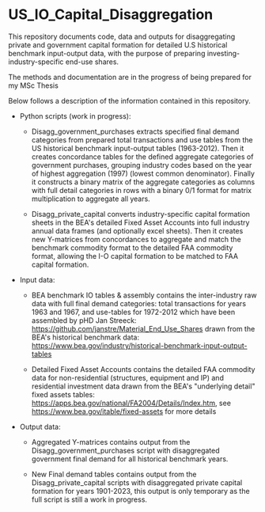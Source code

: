 # US_IO_Capital_Disaggregation
This repository documents code, data and outputs for disaggregating private and government capital formation for detailed U.S historical benchmark input-output data, with the purpose of preparing investing-industry-specific end-use shares.

The methods and documentation are in the progress of being prepared for my MSc Thesis

Below follows a description of the information contained in this repository.

- Python scripts (work in progress):

  - Disagg_government_purchases extracts specified final demand categories from prepared total transactions and use tables from the US historical benchmark input-output tables (1963-2012). Then it creates concordance tables for the defined aggregate categories of government purchases, grouping industry codes based on the year of highest aggregation (1997) (lowest common denominator). Finally it constructs a binary matrix of the aggregate categories as columns with full detail categories in rows with a binary 0/1 format for matrix multiplication to aggregate all years.
 
  - Disagg_private_capital converts industry-specific capital formation sheets in the BEA's detailed Fixed Asset Accounts into full industry annual data frames (and optionally excel sheets). Then it creates new Y-matrices from concordances to aggregate and match the benchmark commodity format to the detailed FAA commodity format, allowing the I-O capital formation to be matched to FAA capital formation.

 - Input data:

   - BEA benchmark IO tables & assembly contains the inter-industry raw data with full final demand categories: total transactions for years 1963 and 1967, and use-tables for 1972-2012 which have been assembled by pHD Jan Streeck: https://github.com/janstre/Material_End_Use_Shares drawn from the BEA's historical benchmark data: https://www.bea.gov/industry/historical-benchmark-input-output-tables
  
   - Detailed Fixed Asset Accounts contains the detailed FAA commodity data for non-residential (structures, equipment and IP) and residential investment data drawn from the BEA's "underlying detail" fixed assets tables: https://apps.bea.gov/national/FA2004/Details/Index.htm, see https://www.bea.gov/itable/fixed-assets for more details
  
- Output data:

  - Aggregated Y-matrices contains output from the Disagg_government_purchases script with disaggregated government final demand for all historical benchmark years.
 
  - New Final demand tables contains output from the Disagg_private_capital scripts with disaggregated private capital formation for years 1901-2023, this output is only temporary as the full script is still a work in progress.
 
